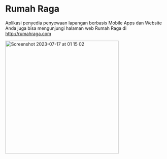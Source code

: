 # Rumah Raga

Aplikasi penyedia penyewaan lapangan berbasis Mobile Apps dan Website
Anda juga bisa mengunjungi halaman web Rumah Raga di
http://rumahraga.com
 
<img width="357" alt="Screenshot 2023-07-17 at 01 15 02" src="https://github.com/socute7/rmRaga/blob/main/WhatsApp%20Image%202023-12-01%20at%2011.12.46.jpeg">
